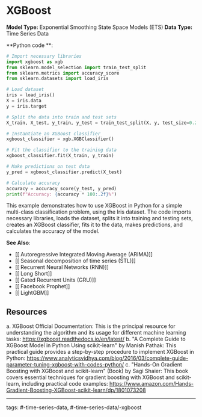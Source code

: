 #  XGBoost
**Model Type:**  Exponential Smoothing State Space Models (ETS)
**Data Type:**  Time Series Data

**Python code **:


```python
# Import necessary libraries
import xgboost as xgb
from sklearn.model_selection import train_test_split
from sklearn.metrics import accuracy_score
from sklearn.datasets import load_iris

# Load dataset
iris = load_iris()
X = iris.data
y = iris.target

# Split the data into train and test sets
X_train, X_test, y_train, y_test = train_test_split(X, y, test_size=0.2, random_state=42)

# Instantiate an XGBoost classifier
xgboost_classifier = xgb.XGBClassifier()

# Fit the classifier to the training data
xgboost_classifier.fit(X_train, y_train)

# Make predictions on test data
y_pred = xgboost_classifier.predict(X_test)

# Calculate accuracy
accuracy = accuracy_score(y_test, y_pred)
print(f"Accuracy: {accuracy * 100:.2f}%")
```

This example demonstrates how to use XGBoost in Python for a simple multi-class classification problem, using the Iris dataset. The code imports necessary libraries, loads the dataset, splits it into training and testing sets, creates an XGBoost classifier, fits it to the data, makes predictions, and calculates the accuracy of the model.


**See Also**:

- [[ Autoregressive Integrated Moving Average (ARIMA)]]
- [[ Seasonal decomposition of time series (STL)]]
- [[ Recurrent Neural Networks (RNN)]]
- [[ Long Short]]
- [[ Gated Recurrent Units (GRU)]]
- [[ Facebook Prophet]]
- [[ LightGBM]]
## Resources

a. XGBoost Official Documentation: This is the principal resource for understanding the algorithm and its usage for different machine learning tasks: https://xgboost.readthedocs.io/en/latest/
b. "A Complete Guide to XGBoost Model in Python Using scikit-learn" by Manish Pathak: This practical guide provides a step-by-step procedure to implement XGBoost in Python: https://www.analyticsvidhya.com/blog/2016/03/complete-guide-parameter-tuning-xgboost-with-codes-python/
c. "Hands-On Gradient Boosting with XGBoost and scikit-learn" (Book) by Sagi Shaier: This book covers essential techniques for gradient boosting with XGBoost and scikit-learn, including practical code examples: https://www.amazon.com/Hands-Gradient-Boosting-XGBoost-scikit-learn/dp/1801073208


---
tags: #-time-series-data, #-time-series-data/-xgboost
